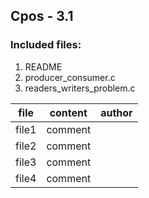 ## Cpos - 3.1

### Included files:
 1. README
 2. producer_consumer.c 
 3. readers_writers_problem.c 

 |file   | content   |author    |
| ------| ------- | ------ |
 | file1     | comment |    |
 | file2     | comment |    |
 | file3     | comment |    |
 |  file4    | comment |    |

